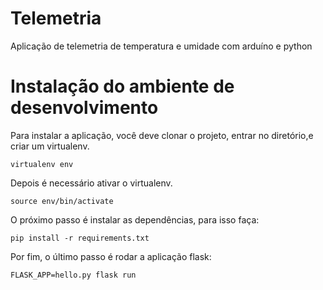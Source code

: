 # Telemetria
Aplicação de telemetria de temperatura e umidade com arduíno e python

# Instalação do ambiente de desenvolvimento

Para instalar a aplicação, você deve clonar o projeto, entrar no diretório,e criar um virtualenv.
```
virtualenv env
```

Depois é necessário ativar o virtualenv.
```
source env/bin/activate
```

O próximo passo é instalar as dependências, para isso faça:
```
pip install -r requirements.txt
```

Por fim, o último passo é rodar a aplicação flask:
```
FLASK_APP=hello.py flask run
```
